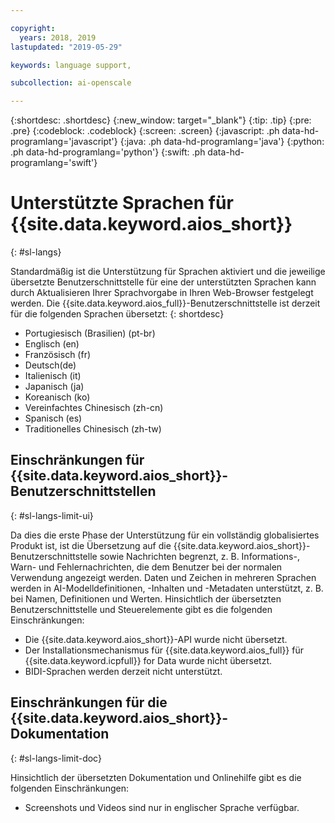 ```yaml
---

copyright:
  years: 2018, 2019
lastupdated: "2019-05-29"

keywords: language support, 

subcollection: ai-openscale

---
```


{:shortdesc: .shortdesc}
{:new_window: target="_blank"}
{:tip: .tip}
{:pre: .pre}
{:codeblock: .codeblock}
{:screen: .screen}
{:javascript: .ph data-hd-programlang='javascript'}
{:java: .ph data-hd-programlang='java'}
{:python: .ph data-hd-programlang='python'}
{:swift: .ph data-hd-programlang='swift'}

# Unterstützte Sprachen für {{site.data.keyword.aios_short}}
{: #sl-langs}

Standardmäßig ist die Unterstützung für Sprachen aktiviert und die jeweilige übersetzte Benutzerschnittstelle für eine der unterstützten Sprachen kann durch Aktualisieren Ihrer Sprachvorgabe in Ihren Web-Browser festgelegt werden. Die {{site.data.keyword.aios_full}}-Benutzerschnittstelle ist derzeit für die folgenden Sprachen übersetzt:
{: shortdesc}

- Portugiesisch (Brasilien) (pt-br)
- Englisch (en)
- Französisch (fr)
- Deutsch(de)
- Italienisch (it)
- Japanisch (ja)
- Koreanisch (ko)
- Vereinfachtes Chinesisch (zh-cn)
- Spanisch (es)
- Traditionelles Chinesisch (zh-tw)

## Einschränkungen für {{site.data.keyword.aios_short}}-Benutzerschnittstellen
{: #sl-langs-limit-ui}

Da dies die erste Phase der Unterstützung für ein vollständig globalisiertes Produkt ist, ist die Übersetzung auf die {{site.data.keyword.aios_short}}-Benutzerschnittstelle sowie Nachrichten begrenzt, z. B. Informations-, Warn- und Fehlernachrichten, die dem Benutzer bei der normalen Verwendung angezeigt werden. Daten und Zeichen in mehreren Sprachen werden in AI-Modelldefinitionen, -Inhalten und -Metadaten unterstützt, z. B. bei Namen, Definitionen und Werten. Hinsichtlich der übersetzten Benutzerschnittstelle und Steuerelemente gibt es die folgenden Einschränkungen:

- Die {{site.data.keyword.aios_short}}-API wurde nicht übersetzt.
- Der Installationsmechanismus für {{site.data.keyword.aios_full}} für {{site.data.keyword.icpfull}} for Data wurde nicht übersetzt.
- BIDI-Sprachen werden derzeit nicht unterstützt.

## Einschränkungen für die {{site.data.keyword.aios_short}}-Dokumentation
{: #sl-langs-limit-doc}

Hinsichtlich der übersetzten Dokumentation und Onlinehilfe gibt es die folgenden Einschränkungen:

- Screenshots und Videos sind nur in englischer Sprache verfügbar.


